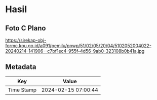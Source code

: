 # Hasil

## Foto C Plano

https://sirekap-obj-formc.kpu.go.id/a091/pemilu/ppwp/51/02/05/20/04/5102052004022-20240214-141906--c7bf1ec4-955f-4d56-9ab0-323108b0b41a.jpg


## Metadata

| Key        | Value               |
| ---------- | ------------------- |
| Time Stamp | 2024-02-15 07:00:44 |



